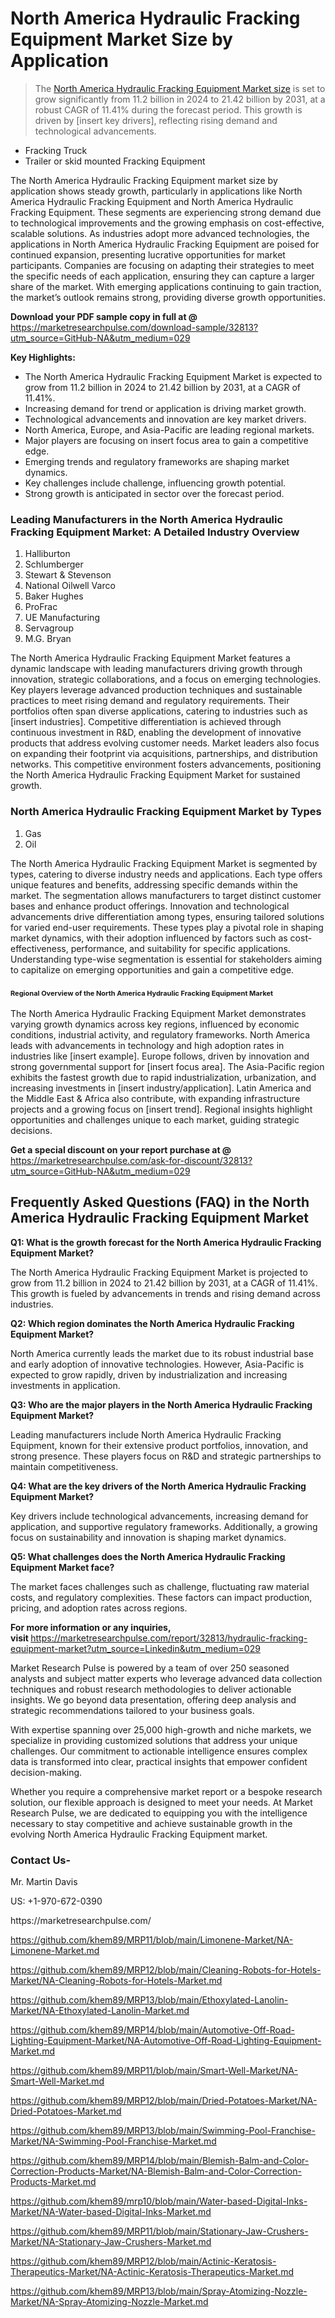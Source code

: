 <h1>North America Hydraulic Fracking Equipment Market&nbsp;Size by Application</h1><blockquote><p>The <a href="https://marketresearchpulse.com/download-sample/32813?utm_source=GitHub-NA&amp;utm_medium=029">North America Hydraulic Fracking Equipment Market size</a> is set to grow significantly from 11.2 billion in 2024 to 21.42 billion by 2031, at a robust CAGR of 11.41% during the forecast period. This growth is driven by [insert key drivers], reflecting rising demand and technological advancements.</p></blockquote><ul><li>Fracking Truck<li> Trailer or skid mounted Fracking Equipment</li></ul><p>The North America Hydraulic Fracking Equipment market size by application shows steady growth, particularly in applications like North America Hydraulic Fracking Equipment and North America Hydraulic Fracking Equipment. These segments are experiencing strong demand due to technological improvements and the growing emphasis on cost-effective, scalable solutions. As industries adopt more advanced technologies, the applications in North America Hydraulic Fracking Equipment are poised for continued expansion, presenting lucrative opportunities for market participants. Companies are focusing on adapting their strategies to meet the specific needs of each application, ensuring they can capture a larger share of the market. With emerging applications continuing to gain traction, the market’s outlook remains strong, providing diverse growth opportunities.</p><p><strong>Download your PDF sample copy in full at @ </strong><a href="https://marketresearchpulse.com/download-sample/32813?utm_source=GitHub-NA&amp;utm_medium=029">https://marketresearchpulse.com/download-sample/32813?utm_source=GitHub-NA&amp;utm_medium=029</a></p><p><strong>Key Highlights: </strong></p><ul><li>The North America Hydraulic Fracking Equipment Market is expected to grow from 11.2 billion in 2024 to 21.42 billion by 2031, at a CAGR of 11.41%.</li><li>Increasing demand for trend or application is driving market growth.</li><li>Technological advancements and innovation are key market drivers.</li><li>North America, Europe, and Asia-Pacific are leading regional markets.</li><li>Major players are focusing on insert focus area to gain a competitive edge.</li><li>Emerging trends and regulatory frameworks are shaping market dynamics.</li><li>Key challenges include challenge, influencing growth potential.</li><li>Strong growth is anticipated in sector over the forecast period.</li></ul><h3>Leading Manufacturers in the North America Hydraulic Fracking Equipment Market: A Detailed Industry Overview</h3><ol><li>Halliburton</li><li>Schlumberger</li><li>Stewart & Stevenson</li><li>National Oilwell Varco</li><li>Baker Hughes</li><li>ProFrac</li><li>UE Manufacturing</li><li>Servagroup</li><li>M.G. Bryan</li></ol><div class="flex max-w-full flex-col flex-grow"><div class="min-h-8 text-message flex w-full flex-col items-end gap-2 whitespace-normal break-words [.text-message+&amp;]:mt-5" dir="auto" data-message-author-role="assistant" data-message-id="fd8432e4-4910-450d-b182-61b7bfb0a01f" data-message-model-slug="gpt-4o"><div class="flex w-full flex-col gap-1 empty:hidden first:pt-[3px]"><div class="markdown prose w-full break-words dark:prose-invert light"><p>The North America Hydraulic Fracking Equipment Market features a dynamic landscape with leading manufacturers driving growth through innovation, strategic collaborations, and a focus on emerging technologies. Key players leverage advanced production techniques and sustainable practices to meet rising demand and regulatory requirements. Their portfolios often span diverse applications, catering to industries such as [insert industries]. Competitive differentiation is achieved through continuous investment in R&amp;D, enabling the development of innovative products that address evolving customer needs. Market leaders also focus on expanding their footprint via acquisitions, partnerships, and distribution networks. This competitive environment fosters advancements, positioning the North America Hydraulic Fracking Equipment Market for sustained growth.</p></div></div></div></div><h3>North America Hydraulic Fracking Equipment Market by Types</h3><ol><li>Gas<li> Oil</li></ol><div class="flex max-w-full flex-col flex-grow"><div class="min-h-8 text-message flex w-full flex-col items-end gap-2 whitespace-normal break-words [.text-message+&amp;]:mt-5" dir="auto" data-message-author-role="assistant" data-message-id="084470be-0bb7-4664-bddf-5156b4f41249" data-message-model-slug="gpt-4o-mini"><div class="flex w-full flex-col gap-1 empty:hidden first:pt-[3px]"><div class="markdown prose w-full break-words dark:prose-invert light"><p>The North America Hydraulic Fracking Equipment Market is segmented by types, catering to diverse industry needs and applications. Each type offers unique features and benefits, addressing specific demands within the market. The segmentation allows manufacturers to target distinct customer bases and enhance product offerings. Innovation and technological advancements drive differentiation among types, ensuring tailored solutions for varied end-user requirements. These types play a pivotal role in shaping market dynamics, with their adoption influenced by factors such as cost-effectiveness, performance, and suitability for specific applications. Understanding type-wise segmentation is essential for stakeholders aiming to capitalize on emerging opportunities and gain a competitive edge.</p></div></div></div></div><h3><span style="font-size: 11px;">Regional Overview of the North America Hydraulic Fracking Equipment Market</span></h3><div class="flex max-w-full flex-col flex-grow"><div class="min-h-8 text-message flex w-full flex-col items-end gap-2 whitespace-normal break-words [.text-message+&amp;]:mt-5" dir="auto" data-message-author-role="assistant" data-message-id="e9038762-ce64-4e30-91c9-9bd413514231" data-message-model-slug="gpt-4o-mini"><div class="flex w-full flex-col gap-1 empty:hidden first:pt-[3px]"><div class="markdown prose w-full break-words dark:prose-invert light"><p>The North America Hydraulic Fracking Equipment Market demonstrates varying growth dynamics across key regions, influenced by economic conditions, industrial activity, and regulatory frameworks. North America leads with advancements in technology and high adoption rates in industries like [insert example]. Europe follows, driven by innovation and strong governmental support for [insert focus area]. The Asia-Pacific region exhibits the fastest growth due to rapid industrialization, urbanization, and increasing investments in [insert industry/application]. Latin America and the Middle East &amp; Africa also contribute, with expanding infrastructure projects and a growing focus on [insert trend]. Regional insights highlight opportunities and challenges unique to each market, guiding strategic decisions.</p></div></div></div></div><p><strong>Get a special discount on your report purchase at @ </strong><a href="https://marketresearchpulse.com/ask-for-discount/32813?utm_source=GitHub-NA&amp;utm_medium=029">https://marketresearchpulse.com/ask-for-discount/32813?utm_source=GitHub-NA&amp;utm_medium=029</a></p><h2>Frequently Asked Questions (FAQ) in the North America Hydraulic Fracking Equipment Market</h2><p><strong>Q1: What is the growth forecast for the North America Hydraulic Fracking Equipment Market?</strong></p><p>The North America Hydraulic Fracking Equipment Market is projected to grow from 11.2 billion in 2024 to 21.42 billion by 2031, at a CAGR of 11.41%. This growth is fueled by advancements in trends and rising demand across industries.</p><p><strong>Q2: Which region dominates the North America Hydraulic Fracking Equipment Market?</strong></p><p>North America currently leads the market due to its robust industrial base and early adoption of innovative technologies. However, Asia-Pacific is expected to grow rapidly, driven by industrialization and increasing investments in application.</p><p><strong>Q3: Who are the major players in the North America Hydraulic Fracking Equipment Market?</strong></p><p>Leading manufacturers include North America Hydraulic Fracking Equipment, known for their extensive product portfolios, innovation, and strong presence. These players focus on R&amp;D and strategic partnerships to maintain competitiveness.</p><p><strong>Q4: What are the key drivers of the North America Hydraulic Fracking Equipment Market?</strong></p><p>Key drivers include technological advancements, increasing demand for application, and supportive regulatory frameworks. Additionally, a growing focus on sustainability and innovation is shaping market dynamics.</p><p><strong>Q5: What challenges does the North America Hydraulic Fracking Equipment Market face?</strong></p><p>The market faces challenges such as challenge, fluctuating raw material costs, and regulatory complexities. These factors can impact production, pricing, and adoption rates across regions.</p><p><strong>For more information or any inquiries, visit&nbsp;</strong><a href="https://marketresearchpulse.com/report/32813/hydraulic-fracking-equipment-market?utm_source=Linkedin&utm_medium=029">https://marketresearchpulse.com/report/32813/hydraulic-fracking-equipment-market?utm_source=Linkedin&utm_medium=029</a></p><p>Market Research Pulse is powered by a team of over 250 seasoned analysts and subject matter experts who leverage advanced data collection techniques and robust research methodologies to deliver actionable insights. We go beyond data presentation, offering deep analysis and strategic recommendations tailored to your business goals.</p><p>With expertise spanning over 25,000 high-growth and niche markets, we specialize in providing customized solutions that address your unique challenges. Our commitment to actionable intelligence ensures complex data is transformed into clear, practical insights that empower confident decision-making.</p><p>Whether you require a comprehensive market report or a bespoke research solution, our flexible approach is designed to meet your needs. At Market Research Pulse, we are dedicated to equipping you with the intelligence necessary to stay competitive and achieve sustainable growth in the evolving North America Hydraulic Fracking Equipment market.</p><h3><strong>Contact Us-</strong></h3><p>Mr. Martin Davis</p><p>US: +1-970-672-0390</p><p>https://marketresearchpulse.com/</p><p><a href="https://github.com/khem89/MRP11/blob/main/Limonene-Market/NA-Limonene-Market.md">https://github.com/khem89/MRP11/blob/main/Limonene-Market/NA-Limonene-Market.md</a></p><p><a href="https://github.com/khem89/MRP12/blob/main/Cleaning-Robots-for-Hotels-Market/NA-Cleaning-Robots-for-Hotels-Market.md">https://github.com/khem89/MRP12/blob/main/Cleaning-Robots-for-Hotels-Market/NA-Cleaning-Robots-for-Hotels-Market.md</a></p><p><a href="https://github.com/khem89/MRP13/blob/main/Ethoxylated-Lanolin-Market/NA-Ethoxylated-Lanolin-Market.md">https://github.com/khem89/MRP13/blob/main/Ethoxylated-Lanolin-Market/NA-Ethoxylated-Lanolin-Market.md</a></p><p><a href="https://github.com/khem89/MRP14/blob/main/Automotive-Off-Road-Lighting-Equipment-Market/NA-Automotive-Off-Road-Lighting-Equipment-Market.md">https://github.com/khem89/MRP14/blob/main/Automotive-Off-Road-Lighting-Equipment-Market/NA-Automotive-Off-Road-Lighting-Equipment-Market.md</a></p><p><a href="https://github.com/khem89/MRP11/blob/main/Smart-Well-Market/NA-Smart-Well-Market.md">https://github.com/khem89/MRP11/blob/main/Smart-Well-Market/NA-Smart-Well-Market.md</a></p><p><a href="https://github.com/khem89/MRP12/blob/main/Dried-Potatoes-Market/NA-Dried-Potatoes-Market.md">https://github.com/khem89/MRP12/blob/main/Dried-Potatoes-Market/NA-Dried-Potatoes-Market.md</a></p><p><a href="https://github.com/khem89/MRP13/blob/main/Swimming-Pool-Franchise-Market/NA-Swimming-Pool-Franchise-Market.md">https://github.com/khem89/MRP13/blob/main/Swimming-Pool-Franchise-Market/NA-Swimming-Pool-Franchise-Market.md</a></p><p><a href="https://github.com/khem89/MRP14/blob/main/Blemish-Balm-and-Color-Correction-Products-Market/NA-Blemish-Balm-and-Color-Correction-Products-Market.md">https://github.com/khem89/MRP14/blob/main/Blemish-Balm-and-Color-Correction-Products-Market/NA-Blemish-Balm-and-Color-Correction-Products-Market.md</a></p><p><a href="https://github.com/khem89/mrp10/blob/main/Water-based-Digital-Inks-Market/NA-Water-based-Digital-Inks-Market.md">https://github.com/khem89/mrp10/blob/main/Water-based-Digital-Inks-Market/NA-Water-based-Digital-Inks-Market.md</a></p><p><a href="https://github.com/khem89/MRP11/blob/main/Stationary-Jaw-Crushers-Market/NA-Stationary-Jaw-Crushers-Market.md">https://github.com/khem89/MRP11/blob/main/Stationary-Jaw-Crushers-Market/NA-Stationary-Jaw-Crushers-Market.md</a></p><p><a href="https://github.com/khem89/MRP12/blob/main/Actinic-Keratosis-Therapeutics-Market/NA-Actinic-Keratosis-Therapeutics-Market.md">https://github.com/khem89/MRP12/blob/main/Actinic-Keratosis-Therapeutics-Market/NA-Actinic-Keratosis-Therapeutics-Market.md</a></p><p><a href="https://github.com/khem89/MRP13/blob/main/Spray-Atomizing-Nozzle-Market/NA-Spray-Atomizing-Nozzle-Market.md">https://github.com/khem89/MRP13/blob/main/Spray-Atomizing-Nozzle-Market/NA-Spray-Atomizing-Nozzle-Market.md</a></p>

